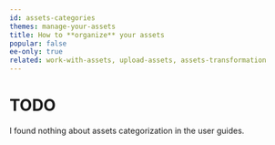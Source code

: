 ```yaml
---
id: assets-categories
themes: manage-your-assets
title: How to **organize** your assets
popular: false
ee-only: true
related: work-with-assets, upload-assets, assets-transformation
---
```


# TODO
I found nothing about assets categorization in the user guides.
